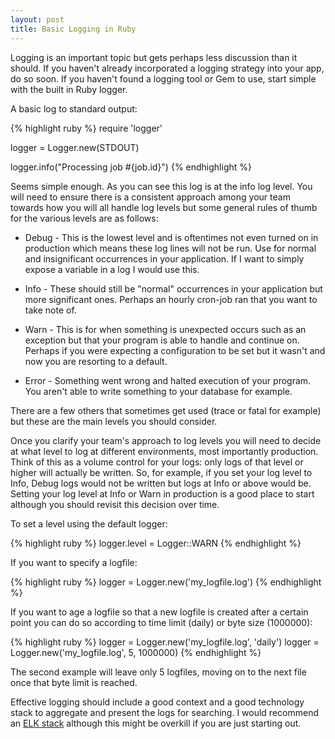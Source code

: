 ```yaml
---
layout: post
title: Basic Logging in Ruby
---
```


Logging is an important topic but gets perhaps less discussion than it should. If you haven't already incorporated a logging strategy into your app, do so soon. If you haven't found a logging tool or Gem to use, start simple with the built in Ruby logger.

A basic log to standard output:

{% highlight ruby %}
require 'logger'

logger = Logger.new(STDOUT)

logger.info("Processing job #{job.id}")
{% endhighlight %}

Seems simple enough. As you can see this log is at the info log level. You will need to ensure there is a consistent approach among your team towards how you will all handle log levels but some general rules of thumb for the various levels are as follows:

* Debug - This is the lowest level and is oftentimes not even turned on in production which means these log lines will not be run. Use for normal and insignificant occurrences in your application. If I want to simply expose a variable in a log I would use this.

* Info - These should still be "normal" occurrences in your application but more significant ones. Perhaps an hourly cron-job ran that you want to take note of.

* Warn - This is for when something is unexpected occurs such as an exception but that your program is able to handle and continue on. Perhaps if you were expecting a configuration to be set but it wasn't and now you are resorting to a default.

* Error - Something went wrong and halted execution of your program. You aren't able to write something to your database for example.

There are a few others that sometimes get used (trace or fatal for example) but these are the main levels you should consider.

Once you clarify your team's approach to log levels you will need to decide at what level to log at different environments, most importantly production. Think of this as a volume control for your logs: only logs of that level or higher will actually be written. So, for example, if you set your log level to Info, Debug logs would not be written but logs at Info or above would be. Setting your log level at Info or Warn in production is a good place to start although you should revisit this decision over time.

To set a level using the default logger:

{% highlight ruby %}
logger.level = Logger::WARN
{% endhighlight %}

If you want to specify a logfile:

{% highlight ruby %}
logger = Logger.new('my_logfile.log')
{% endhighlight %}

If you want to age a logfile so that a new logfile is created after a certain point you can do so according to time limit (daily) or byte size (1000000):

{% highlight ruby %}
logger = Logger.new('my_logfile.log', 'daily')
logger = Logger.new('my_logfile.log', 5, 1000000)
{% endhighlight %}

The second example will leave only 5 logfiles, moving on to the next file once that byte limit is reached.

Effective logging should include a good context and a good technology stack to aggregate and present the logs for searching. I would recommend an [ELK stack](https://www.elastic.co/webinars/elk-stack-devops-environment/) although this might be overkill if you are just starting out.

